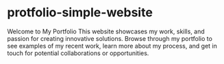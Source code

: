 # protfolio-simple-website
Welcome to My Portfolio  This website showcases my work, skills, and passion for creating innovative solutions. Browse through my portfolio to see examples of my recent work, learn more about my process, and get in touch for potential collaborations or opportunities.
